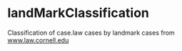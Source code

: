 # landMarkClassification
Classification of case.law cases by landmark cases from www.law.cornell.edu

